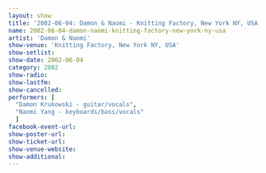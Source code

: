 ```yaml
---
layout: show
title: '2002-06-04: Damon & Naomi - Knitting Factory, New York NY, USA'
name: 2002-06-04-damon-naomi-knitting-factory-new-york-ny-usa
artist: 'Damon & Naomi'
show-venue: 'Knitting Factory, New York NY, USA'
show-setlist: 
show-date: 2002-06-04
category: 2002
show-radio: 
show-lastfm: 
show-cancelled: 
performers: [
  "Damon Krukowski - guitar/vocals",
  "Naomi Yang - keyboards/bass/vocals"
  ]
facebook-event-url: 
show-poster-url: 
show-ticket-url: 
show-venue-website: 
show-additional: 
---
```


